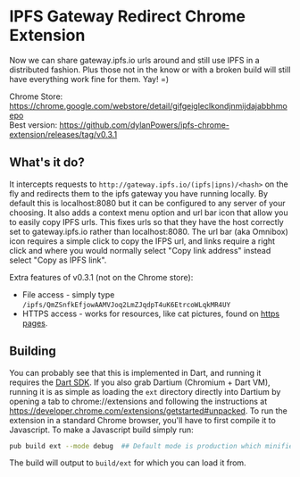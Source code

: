 IPFS Gateway Redirect Chrome Extension
======================================
Now we can share gateway.ipfs.io urls around and still use IPFS in a distributed
fashion. Plus those not in the know or with a broken build will still have
everything work fine for them. Yay! =)  

Chrome Store: https://chrome.google.com/webstore/detail/gifgeigleclkondjnmijdajabbhmoepo  
Best version: https://github.com/dylanPowers/ipfs-chrome-extension/releases/tag/v0.3.1

What's it do?
-------------
It intercepts requests to ```http://gateway.ipfs.io/(ipfs|ipns)/<hash>``` on the
fly and redirects them to the ipfs gateway you have running locally. By default this
is localhost:8080 but it can be configured to any server of your choosing. 
It also adds a context menu option and url bar icon that allow you
to easily copy IPFS urls. This fixes urls so that they have the host correctly
set to gateway.ipfs.io rather than localhost:8080. The url bar (aka Omnibox) icon 
requires a simple click to copy the IFPS url, and links require a right click
and where you would normally select "Copy link address" instead select "Copy as IPFS link".

Extra features of v0.3.1 (not on the Chrome store):
* File access - simply type ```/ipfs/QmZSnfkEfjowAAMVJoq2LmZJqdpT4uK6EtrcoWLqkMR4UY```
* HTTPS access - works for resources, like cat pictures, found on [https pages](https://groups.google.com/d/msg/ipfs-users/IKrDkUnIk7E/b2zS2c-KysQJ).

Building
--------
You can probably see that this is implemented in Dart, and running it requires
the [Dart SDK](https://www.dartlang.org/tools/download.html). 
If you also grab Dartium (Chromium + Dart VM), running it is as simple
as loading the ```ext``` directory directly into Dartium by opening a tab to 
chrome://extensions and following the instructions
at https://developer.chrome.com/extensions/getstarted#unpacked. 
To run the extension in a standard Chrome browser, you'll have to first compile
it to Javascript. To make a Javascript build simply run:
```sh
pub build ext --mode debug  ## Default mode is production which minifies the JS
```
The build will output to ```build/ext``` for which you can load it from.
